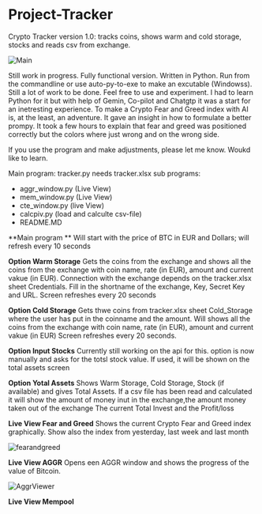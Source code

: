 # Project-Tracker
Crypto Tracker version 1.0: tracks coins, shows warm and cold storage, stocks and reads csv from exchange.

![Main](https://github.com/user-attachments/assets/66392301-6016-40cc-86ad-9a1303684241)

Still work in progress. Fully functional version. Written in Python. Run from the commandline or use 
auto-py-to-exe to make an excutable (Windowss). Still a lot of work to be done. Feel free to use and experiment. 
I had to learn Python for it but with help of Gemin, Co-pilot and Chatgtp it was a start for an inetresting experience. 
To make a Crypto Fear and Greed index with AI is, at the least, an adventure. It gave an insight in how to formulate a 
better prompy. It took a few hours to explain that fear and greed was positioned correctly but the colors where just
wrong and on the wrong side.

If you use the program and make adjustments, please let me know. Woukd like to learn. 

Main program: tracker.py needs tracker.xlsx
sub programs:
  - aggr_window.py (Live View)
  - mem_window.py (Live View)
  - cte_window.py (live View)
  - calcpiv.py (load and calculte csv-file)
  - README.MD

**Main program **
Will start with the price of BTC in EUR and Dollars; will refresh every 10 seconds

**Option Warm Storage**
Gets the coins from the exchange and shows all the coins from the exchange with coin name, rate (in EUR), amount and current vakue (in EUR). 
Connection with the exchange depends on the tracker.xlsx sheet Credentials. Fill in the shortname of the exchange, Key, Secret Key and URL. 
Screen refreshes every 20 seconds

**Option Cold Storage** 
Gets thwe coins from tracker.xlsx sheet Cold_Storage where the user has put in the coinname and the amount. 
Will shows all the coins from the exchange with coin name, rate (in EUR), amount and current vakue (in EUR)
Screen refreshes every 20 seconds.

**Option Input Stocks**
Currently still working on the api for this. option is now manually and asks for the totsl stock value. 
If used, it will be shown on the total assets screen

**Option Yotal Assets**
Shows Warm Storage, Cold Storage, Stock (if available) and gives Total Assets. If a csv file has been read and calculated
it will show the amount of money inut in the exchange,the amount money taken out of the exchange The current Total Invest 
and the Profit/loss

**Live View Fear and Greed**
Shows the current Crypto Fear and Greed index graphically. Show also the index from yesterday, last week and last month


![fearandgreed](https://github.com/user-attachments/assets/af312a20-f8fa-4246-aecf-aeb87a45e75d)


**Live View AGGR**
Opens een AGGR window and shows the progress of the value of Bitcoin. 

![AggrViewer](https://github.com/user-attachments/assets/11c0098f-115e-402f-9b89-79704f26091b)



**Live View Mempool**

